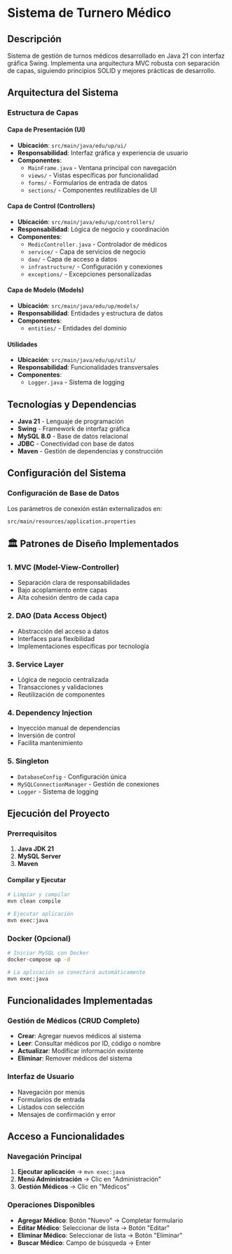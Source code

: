 # Sistema de Turnero Médico

## Descripción
Sistema de gestión de turnos médicos desarrollado en Java 21 con interfaz gráfica Swing. Implementa una arquitectura MVC robusta con separación de capas, siguiendo principios SOLID y mejores prácticas de desarrollo.

## Arquitectura del Sistema

### Estructura de Capas

#### **Capa de Presentación (UI)**
- **Ubicación**: `src/main/java/edu/up/ui/`
- **Responsabilidad**: Interfaz gráfica y experiencia de usuario
- **Componentes**:
  - `MainFrame.java` - Ventana principal con navegación
  - `views/` - Vistas específicas por funcionalidad
  - `forms/` - Formularios de entrada de datos
  - `sections/` - Componentes reutilizables de UI

#### **Capa de Control (Controllers)**
- **Ubicación**: `src/main/java/edu/up/controllers/`
- **Responsabilidad**: Lógica de negocio y coordinación
- **Componentes**:
  - `MedicController.java` - Controlador de médicos
  - `service/` - Capa de servicios de negocio
  - `dao/` - Capa de acceso a datos
  - `infrastructure/` - Configuración y conexiones
  - `exceptions/` - Excepciones personalizadas

#### **Capa de Modelo (Models)**
- **Ubicación**: `src/main/java/edu/up/models/`
- **Responsabilidad**: Entidades y estructura de datos
- **Componentes**:
  - `entities/` - Entidades del dominio

#### **Utilidades**
- **Ubicación**: `src/main/java/edu/up/utils/`
- **Responsabilidad**: Funcionalidades transversales
- **Componentes**:
  - `Logger.java` - Sistema de logging

## Tecnologías y Dependencias
- **Java 21** - Lenguaje de programación
- **Swing** - Framework de interfaz gráfica
- **MySQL 8.0** - Base de datos relacional
- **JDBC** - Conectividad con base de datos
- **Maven** - Gestión de dependencias y construcción

## Configuración del Sistema

### Configuración de Base de Datos

Los parámetros de conexión están externalizados en:
```
src/main/resources/application.properties
```

## 🏛️ Patrones de Diseño Implementados

### 1. **MVC (Model-View-Controller)**
- Separación clara de responsabilidades
- Bajo acoplamiento entre capas
- Alta cohesión dentro de cada capa

### 2. **DAO (Data Access Object)**
- Abstracción del acceso a datos
- Interfaces para flexibilidad
- Implementaciones específicas por tecnología

### 3. **Service Layer**
- Lógica de negocio centralizada
- Transacciones y validaciones
- Reutilización de componentes

### 4. **Dependency Injection**
- Inyección manual de dependencias
- Inversión de control
- Facilita mantenimiento

### 5. **Singleton**
- `DatabaseConfig` - Configuración única
- `MySQLConnectionManager` - Gestión de conexiones
- `Logger` - Sistema de logging

## Ejecución del Proyecto

### Prerrequisitos
1. **Java JDK 21**
2. **MySQL Server**
3. **Maven**


#### Compilar y Ejecutar
```bash
# Limpiar y compilar
mvn clean compile

# Ejecutar aplicación
mvn exec:java
```

### Docker (Opcional)
```bash
# Iniciar MySQL con Docker
docker-compose up -d

# La aplicación se conectará automáticamente
mvn exec:java
```

## Funcionalidades Implementadas

### Gestión de Médicos (CRUD Completo)
- **Crear**: Agregar nuevos médicos al sistema
- **Leer**: Consultar médicos por ID, código o nombre
- **Actualizar**: Modificar información existente
- **Eliminar**: Remover médicos del sistema

### Interfaz de Usuario
- Navegación por menús
- Formularios de entrada
- Listados con selección
- Mensajes de confirmación y error

## Acceso a Funcionalidades

### Navegación Principal
1. **Ejecutar aplicación** → `mvn exec:java`
2. **Menú Administración** → Clic en "Administración"
3. **Gestión Médicos** → Clic en "Médicos"

### Operaciones Disponibles
- **Agregar Médico**: Botón "Nuevo" → Completar formulario
- **Editar Médico**: Seleccionar de lista → Botón "Editar"
- **Eliminar Médico**: Seleccionar de lista → Botón "Eliminar"
- **Buscar Médico**: Campo de búsqueda → Enter